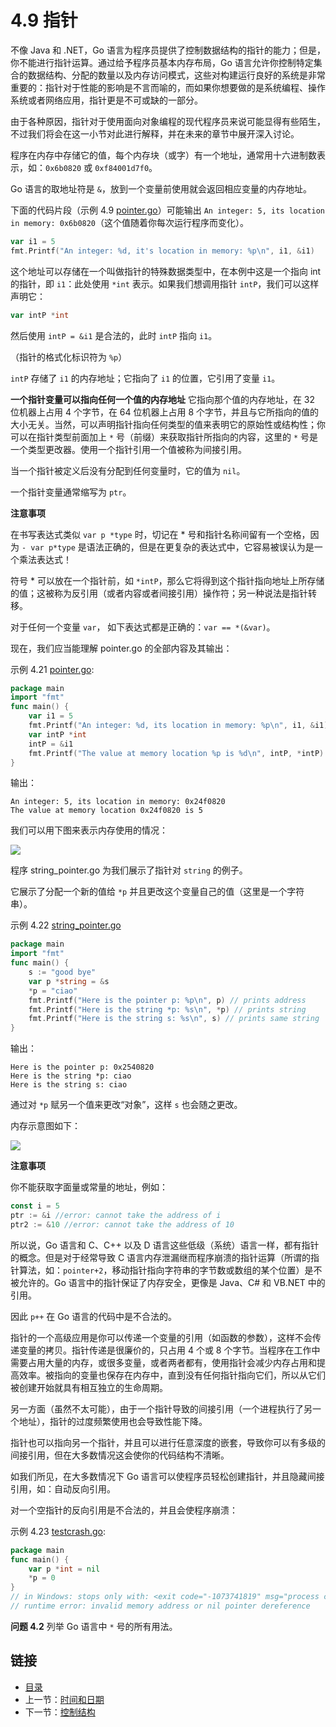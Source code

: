 # 4.9 指针

不像 Java 和 .NET，Go 语言为程序员提供了控制数据结构的指针的能力；但是，你不能进行指针运算。通过给予程序员基本内存布局，Go 语言允许你控制特定集合的数据结构、分配的数量以及内存访问模式，这些对构建运行良好的系统是非常重要的：指针对于性能的影响是不言而喻的，而如果你想要做的是系统编程、操作系统或者网络应用，指针更是不可或缺的一部分。

由于各种原因，指针对于使用面向对象编程的现代程序员来说可能显得有些陌生，不过我们将会在这一小节对此进行解释，并在未来的章节中展开深入讨论。

程序在内存中存储它的值，每个内存块（或字）有一个地址，通常用十六进制数表示，如：`0x6b0820` 或 `0xf84001d7f0`。

Go 语言的取地址符是 `&`，放到一个变量前使用就会返回相应变量的内存地址。

下面的代码片段（示例 4.9 [pointer.go](examples/chapter\_4/pointer.go)）可能输出 `An integer: 5, its location in memory: 0x6b0820`（这个值随着你每次运行程序而变化）。

```go
var i1 = 5
fmt.Printf("An integer: %d, it's location in memory: %p\n", i1, &i1)
```

这个地址可以存储在一个叫做指针的特殊数据类型中，在本例中这是一个指向 int 的指针，即 `i1`：此处使用 `*int` 表示。如果我们想调用指针 `intP`，我们可以这样声明它：

```go
var intP *int
```

然后使用 `intP = &i1` 是合法的，此时 `intP` 指向 `i1`。

（指针的格式化标识符为 `%p`）

`intP` 存储了 `i1` 的内存地址；它指向了 `i1` 的位置，它引用了变量 `i1`。

**一个指针变量可以指向任何一个值的内存地址** 它指向那个值的内存地址，在 32 位机器上占用 4 个字节，在 64 位机器上占用 8 个字节，并且与它所指向的值的大小无关。当然，可以声明指针指向任何类型的值来表明它的原始性或结构性；你可以在指针类型前面加上 `*` 号（前缀）来获取指针所指向的内容，这里的 `*` 号是一个类型更改器。使用一个指针引用一个值被称为间接引用。

当一个指针被定义后没有分配到任何变量时，它的值为 `nil`。

一个指针变量通常缩写为 `ptr`。

**注意事项**

在书写表达式类似 `var p *type` 时，切记在 \* 号和指针名称间留有一个空格，因为 `- var p*type` 是语法正确的，但是在更复杂的表达式中，它容易被误认为是一个乘法表达式！

符号 \* 可以放在一个指针前，如 `*intP`，那么它将得到这个指针指向地址上所存储的值；这被称为反引用（或者内容或者间接引用）操作符；另一种说法是指针转移。

对于任何一个变量 `var`， 如下表达式都是正确的：`var == *(&var)`。

现在，我们应当能理解 pointer.go 的全部内容及其输出：

示例 4.21 [pointer.go](examples/chapter\_4/pointer.go):

```go
package main
import "fmt"
func main() {
	var i1 = 5
	fmt.Printf("An integer: %d, its location in memory: %p\n", i1, &i1)
	var intP *int
	intP = &i1
	fmt.Printf("The value at memory location %p is %d\n", intP, *intP)
}
```

输出：

```
An integer: 5, its location in memory: 0x24f0820
The value at memory location 0x24f0820 is 5
```

我们可以用下图来表示内存使用的情况：

![](images/4.9\_fig4.4.png)

程序 string\_pointer.go 为我们展示了指针对 `string` 的例子。

它展示了分配一个新的值给 `*p` 并且更改这个变量自己的值（这里是一个字符串）。

示例 4.22 [string\_pointer.go](examples/chapter\_4/string\_pointer.go)

```go
package main
import "fmt"
func main() {
	s := "good bye"
	var p *string = &s
	*p = "ciao"
	fmt.Printf("Here is the pointer p: %p\n", p) // prints address
	fmt.Printf("Here is the string *p: %s\n", *p) // prints string
	fmt.Printf("Here is the string s: %s\n", s) // prints same string
}
```

输出：

```
Here is the pointer p: 0x2540820
Here is the string *p: ciao
Here is the string s: ciao
```

通过对 `*p` 赋另一个值来更改“对象”，这样 `s` 也会随之更改。

内存示意图如下：

![](images/4.9\_fig4.5.png)

**注意事项**

你不能获取字面量或常量的地址，例如：

```go
const i = 5
ptr := &i //error: cannot take the address of i
ptr2 := &10 //error: cannot take the address of 10
```

所以说，Go 语言和 C、C++ 以及 D 语言这些低级（系统）语言一样，都有指针的概念。但是对于经常导致 C 语言内存泄漏继而程序崩溃的指针运算（所谓的指针算法，如：`pointer+2`，移动指针指向字符串的字节数或数组的某个位置）是不被允许的。Go 语言中的指针保证了内存安全，更像是 Java、C# 和 VB.NET 中的引用。

因此 `p++` 在 Go 语言的代码中是不合法的。

指针的一个高级应用是你可以传递一个变量的引用（如函数的参数），这样不会传递变量的拷贝。指针传递是很廉价的，只占用 4 个或 8 个字节。当程序在工作中需要占用大量的内存，或很多变量，或者两者都有，使用指针会减少内存占用和提高效率。被指向的变量也保存在内存中，直到没有任何指针指向它们，所以从它们被创建开始就具有相互独立的生命周期。

另一方面（虽然不太可能），由于一个指针导致的间接引用（一个进程执行了另一个地址），指针的过度频繁使用也会导致性能下降。

指针也可以指向另一个指针，并且可以进行任意深度的嵌套，导致你可以有多级的间接引用，但在大多数情况这会使你的代码结构不清晰。

如我们所见，在大多数情况下 Go 语言可以使程序员轻松创建指针，并且隐藏间接引用，如：自动反向引用。

对一个空指针的反向引用是不合法的，并且会使程序崩溃：

示例 4.23 [testcrash.go](examples/chapter\_4/testcrash.go):

```go
package main
func main() {
	var p *int = nil
	*p = 0
}
// in Windows: stops only with: <exit code="-1073741819" msg="process crashed"/>
// runtime error: invalid memory address or nil pointer dereference
```

**问题 4.2** 列举 Go 语言中 `*` 号的所有用法。

## 链接

* [目录](directory.md)
* 上一节：[时间和日期](04.8.md)
* 下一节：[控制结构](05.0.md)
